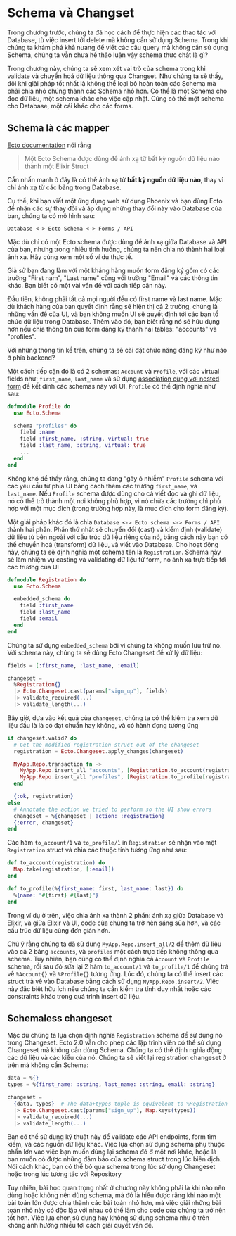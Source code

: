 # Schema và Changset

Trong chương trước, chúng ta đã học cách để thực hiện các thao tác với Database, từ việc insert tới delete mà không cần sử dụng Schema. Trong khi chúng ta khám phá khả nưang để viết các câu query mà không cần sử dụng Schema, chúng ta vẫn chưa hề thảo luận vậy schema thực chất là gì?

Trong chương này, chúng ta sẽ xem xét vai trò của schema trong khi validate và chuyển hoá dữ liệu thông qua Changset. Như chúng ta sẽ thấy, đôi khi giải pháp tốt nhất là không thể loại bỏ hoàn toàn các Schema mà phải chia nhỏ chúng thành các Schema nhỏ hơn. Có thể là một Schema cho đọc dữ liêu, một schema khác cho việc cập nhật. Cũng có thể một schema cho Database, một cái khác cho các forms.

## Schema là các mapper

[Ecto documentation](https://hexdocs.pm/ecto/Ecto.Schema.html) nói rằng

> Một Ecto Schema được dùng để ánh xạ từ bất kỳ nguồn dữ liệu nào thành một Elixir Struct

Cần nhấn mạnh ở đây là có thể ánh xạ từ **bất kỳ nguồn dữ liệu nào**, thay vì chỉ ánh xạ từ các bảng trong Database.

Cụ thể, khi bạn viết một ứng dụng web sử dụng Phoenix và bạn dùng Ecto để nhận các sự thay đổi và áp dụng những thay đổi này vào Database của bạn, chúng ta có mô hình sau:

```
Database <-> Ecto Schema <-> Forms / API
```

Mặc dù chỉ có một Ecto schema được dùng để ánh xạ giữa Database và API của bạn, nhưng trong nhiều tình huống, chúng ta nên chia nó thành hai loại ánh xạ. Hãy cùng xem một số ví dụ thực tế.

Giả sử bạn đang làm với một kháng hàng muốn form đăng ký gồm có các trường "First nam", "Last name" cùng với trường "Email" và các thông tin khác. Bạn biết có một vài vấn đề với cách tiếp cận này.

Đầu tiên, không phải tất cả mọi người đều có first name và last name. Mặc dù khách hàng của bạn quyết định rằng sẽ hiện thị cả 2 trường, chúng là những vấn đề của UI, và bạn không muốn UI sẽ quyết định tới các bạn tổ chức dữ liệu trong Database. Thêm vào đó, bạn biết rằng nó sẽ hữu dụng hơn nếu chia thông tin của form đăng ký thành hai tables: "accounts" và "profiles".

Với những thông tin kể trên, chúng ta sẽ cài đặt chức năng đăng ký như nào ở phía backend?

Một cách tiếp cận đó là có 2 schemas: `Account` và `Profile`, với các virtual fields như: `first_name`, `last_name` và sử dụng [association cùng với nested form](http://blog.plataformatec.com.br/2015/08/working-with-ecto-associations-and-embeds/) để kết dính các schemas này với UI. `Profile` có thể định nghĩa như sau:

```elixir
defmodule Profile do
  use Ecto.Schema

  schema "profiles" do
    field :name
    field :first_name, :string, virtual: true
    field :last_name, :string, virtual: true
    ...
  end
end
```

Không khó để thấy rằng, chúng ta đang "gây ô nhiễm" `Profile` schema với các yêu cầu từ phía UI bằng cách thêm các trường `first_name`, và `last_name`. Nếu `Profile` schema được dùng cho cả viết đọc và ghi dữ liệu, nó có thể trở thành một nơi không phù hợp, vì nó chửa các trường chì phù hợp với một mục đích (trong trường hợp này, là mục đích cho form đăng ký).

Một giải pháp khác đó là chia `Database <-> Ecto schema <-> Forms / API` thành hai phần. Phần thứ nhất sẽ chuyển đổi (cast) và kiểm định (validate) dữ liêu từ bên ngoài với cấu trúc dữ liệu riêng của nó, bằng cách này bạn có thể chuyển hoá (transform) dữ liệu, và viết vào Database. Cho hoạt động này, chúng ta sẽ định nghĩa một schema tên là `Registration`. Schema này sẽ làm nhiệm vụ casting và validating dữ liệu từ form, nó ánh xạ trực tiếp tới các trường của UI

```elixir
defmodule Registration do
  use Ecto.Schema

  embedded_schema do
    field :first_name
    field :last_name
    field :email
  end
end
```

Chúng ta sử dụng `embedded_schema` bởi vì chúng ta không muốn lưu trữ nó. Với schema này, chúng ta sẽ dùng Ecto Changeset để xử lý dữ liệu:

```elixir
fields = [:first_name, :last_name, :email]

changeset =
  %Registration{}
  |> Ecto.Changeset.cast(params["sign_up"], fields)
  |> validate_required(...)
  |> validate_length(...)
```

Bây giờ, dựa vào kết quả của `changeset`, chúng ta có thể kiêm tra xem dữ liệu đầu là là có đạt chuẩn hay không, và có hành đọng tương ứng

```elixir
if changeset.valid? do
  # Get the modified registration struct out of the changeset
  registration = Ecto.Changeset.apply_changes(changeset)

  MyApp.Repo.transaction fn ->
    MyApp.Repo.insert_all "accounts", [Registration.to_account(registration)]
    MyApp.Repo.insert_all "profiles", [Registration.to_profile[registration)]
  end

  {:ok, registration}
else
  # Annotate the action we tried to perform so the UI show errors
  changeset = %{changeset | action: :registration}  
  {:error, changeset}
end
```

Các hàm `to_account/1` và `to_profile/1` in `Registration` sẽ nhận vào một `Registration` struct và chia các thuộc tính tương ứng như sau:

```elixir
def to_account(registration) do
  Map.take(registration, [:email])
end

def to_profile(%{first_name: first, last_name: last}) do
  %{name: "#{first} #{last}"}
end
```

Trong ví dụ ở trên, việc chia ánh xạ thành 2 phần: ánh xạ giữa Database và Elixir, và giữa Elixir và UI, code của chúng ta trở nên sáng sủa hơn, và các cấu trúc dữ liệu cũng đơn giản hơn.

Chú ý rằng chúng ta đã sử dung `MyApp.Repo.insert_all/2` để thêm dữ liệu vào cả 2 bảng `accounts`, và `profiles` một cách trực tiếp không thông qua schema. Tuy nhiên, bạn cũng có thể định nghĩa cả `Account` và `Profile` schema, rồi sau đó sửa lại 2 hàm `to_account/1` và `to_profile/1` để chúng trả về `%Account{}` và `%Profile{}` tương ứng. Lúc đó, chúng ta có thể insert các struct trả về vào Database bằng cách sử dụng `MyApp.Repo.insert/2`. Việc này đặc biệt hữu ích nếu chúng ta cần kiểm tra tính duy nhất hoặc các constraints khác trong quá trình insert dữ liệu.

## Schemaless changeset

Mặc dù chúng ta lựa chọn định nghĩa `Registration` schema để sử dụng nó trong Changeset. Ecto 2.0 vẫn cho phép các lập trình viên có thể sử dụng Changeset mà không cần dùng Schema. Chúng ta có thể định nghĩa động các dữ liệu và các kiểu của nó. Chúng ta sẽ viết lại registration changeset ở trên mà không cần Schema:

```elixir
data = %{}
types = %{first_name: :string, last_name: :string, email: :string}

changeset =
  {data, types}  # The data+types tuple is equivelent to %Registration
  |> Ecto.Changeset.cast(params["sign_up"], Map.keys(types))
  |> validate_required(...)
  |> validate_length(...)
```

Bạn có thể sử dụng kỹ thuật này để validate các API endpoints, form tìm kiếm, và các nguồn dữ liệu khác. Việc lựa chọn sử dụng schema phụ thuộc phần lớn vào việc bạn muốn dùng lại schema đó ở một nơi khác, hoặc là bạn muốn có được những đảm bảo của schema struct trong lúc biên dịch. Nói cách khác, bạn có thể bỏ qua schema trong lúc sử dụng Changeset hoặc trong lúc tương tác với Repository

Tuy nhiên, bài học quan trọng nhất ở chương này không phải là khi nào nên dùng hoặc không nên dùng schema, mà đó là hiểu được rằng khi nào một bài toán lớn được chia thành các bài toán nhỏ hơn, mà việc giải những bài toán nhỏ này có độc lập với nhau có thể làm cho code của chúng ta trở nên tốt hơn. Việc lựa chọn sử dụng hay không sử dụng schema như ở trên không ảnh hưởng nhiều tới cách giải quyết vấn đề.
